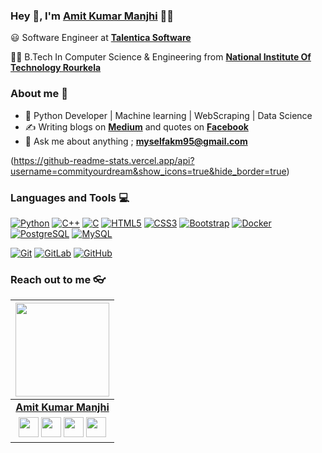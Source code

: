 
### Hey 👋, I'm [Amit Kumar Manjhi]() 👨‍💻



:smiley: Software Engineer at **[Talentica Software](https://www.talentica.com/)** 

👨‍🎓 B.Tech In Computer Science & Engineering from **[National Institute Of Technology Rourkela](https://nitrkl.ac.in/)** 

### About me :eyes:

- :dart: Python Developer | Machine learning | WebScraping | Data Science 
- :writing_hand: Writing blogs on  **[Medium](https://medium.com/@manjhi0107)** and quotes on **[Facebook](https://www.facebook.com/importShayari/)**
- :e-mail: Ask me about anything ; **[myselfakm95@gmail.com](myselfakm95@gmail.com)**

(https://github-readme-stats.vercel.app/api?username=commityourdream&show_icons=true&hide_border=true)

### Languages and Tools :computer:
[![Python](https://img.shields.io/badge/-Python-black?style=flat&logo=python&link=https://github.com/commityourdream)](https://github.com/commityourdream) [![C++](https://img.shields.io/badge/-C++-00599C?style=flat&logo=c++&link=https://github.com/commityourdream)](https://github.com/commityourdream) [![C](https://img.shields.io/badge/-A8B9CC?style=flat&logo=c&logoColor=white&link=https://github.com/commityourdream)](https://github.com/commityourdream) 
[![HTML5](https://img.shields.io/badge/-HTML5-E34F26?style=flat&logo=html5&logoColor=white&link=https://github.com/commityourdream)](https://github.com/commityourdream) [![CSS3](https://img.shields.io/badge/-CSS3-1572B6?style=flat&logo=css3&link=https://github.com/commityourdream)](https://github.com/commityourdream) [![Bootstrap](https://img.shields.io/badge/-Bootstrap-563D7C?style=flat&logo=bootstrap&link=https://github.com/hritik5102)](https://github.com/commityourdream) [![Docker](https://img.shields.io/badge/-Docker-black?style=flat&logo=docker&link=https://github.com/commityourdream)](https://github.com/commityourdream) [![PostgreSQL](https://img.shields.io/badge/-PostgreSQL-336791?style=flat&logo=postgresql&link=https://github.com/commityourdream)](https://github.com/commityourdream) [![MySQL](https://img.shields.io/badge/-MySQL-black?style=flat&logo=mysql&link=https://github.com/commityourdream)](https://github.com/commityourdream)

[![Git](https://img.shields.io/badge/-Git-black?style=flat&logo=git&link=https://github.com/commityourdream)](https://github.com/commityourdream) [![GitLab](https://img.shields.io/badge/-GitLab-FCA121?style=flat&logo=gitlab&link=https://github.com/commityourdream)](https://gitlab.com/commityourdream) [![GitHub](https://img.shields.io/badge/-GitHub-181717?style=flat&logo=github&link=https://github.com/commityourdream)](https://github.com/commityourdream)

### Reach out to me 👓

|  <a href="https://github.com/commityourdream"><img src="https://icon-library.net//images/icon-programmer/icon-programmer-14.jpg" width="150px" height="150px" /></a> |
|:---------------------------------------------------------------------------------------------------------------------------------------: |
|       **[Amit Kumar Manjhi](https://github.com/commityourdream)**                                                                                |
|<a href="https://twitter.com/akm_nitrkl"><img src="https://i.ibb.co/kmgQVyW/twitter.png" width="32px" height="32px"></a> <a href="https://github.com/commityourdream"><img src="https://cdn.iconscout.com/icon/free/png-256/github-108-438008.png" width="32px" height="32px"></a> <a href="https://www.facebook.com/people/Amit-Kumar-Manjhi/100004458345542"><img src="https://i.ibb.co/zmYNW4p/facebook.png" width="32px" height="32px"></a> <a href="https://www.linkedin.com/in/amit-kumar-manjhi-611a24104/"><img src="https://i.ibb.co/Kx2GSrT/linkedin.png" width="32px" height="32px"></a> |










<!--
**hritik5102/hritik5102** is a ✨ _special_ ✨ repository because its `README.md` (this file) appears on your GitHub profile.

Here are some ideas to get you started:

- 🔭 I’m currently working on ...
- 🌱 I’m currently learning ...
- 👯 I’m looking to collaborate on ...
- 🤔 I’m looking for help with ...
- 💬 Ask me about ...
- 📫 How to reach me: ...
- 😄 Pronouns: ...
- ⚡ Fun fact: ...
-->
